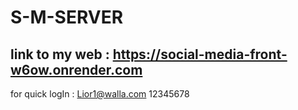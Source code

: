 # S-M-SERVER

## link to my web : https://social-media-front-w6ow.onrender.com

for quick logIn : 
Lior1@walla.com
12345678
